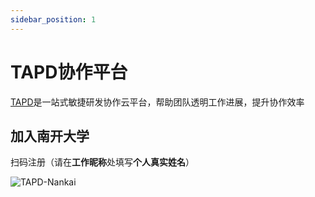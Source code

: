 ```yaml
---
sidebar_position: 1
---
```


# TAPD协作平台

[TAPD](https://www.tapd.cn/)是一站式敏捷研发协作云平台，帮助团队透明工作进展，提升协作效率


## 加入南开大学

扫码注册（请在**工作昵称**处填写**个人真实姓名**）

![TAPD-Nankai](/img/tutorial/tapd-invite.jpg)  